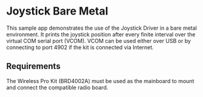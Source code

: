 # Joystick Bare Metal

This sample app demonstrates the use of the Joystick Driver in a bare metal environment. It prints the joystick position after every finite interval over the virtual COM serial port (VCOM). VCOM can be used either over USB or by connecting to port 4902 if the kit is connected via Internet.

## Requirements

The Wireless Pro Kit (BRD4002A) must be used as the mainboard to mount and connect the compatible radio board.